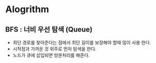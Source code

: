 

# Alogrithm


## BFS : 너비 우선 탐색 (Queue)

   - 최단 경로를 찾아준다는 점에서 최단 길이를 보장해야 할때 많이 사용 한다.
   - 시작점과 가까운 것 위주로 먼저 탐색을 한다.
   - 노드가 큐에 삽입되면 방문처리를 해준다.


